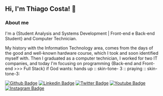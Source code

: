 ## Hi, I'm Thiago Costa! 👋



### About me
I'm a {Student Analysis and Systems Development | Front-end e Back-end Student} and Computer Technician.


My history with the Information Technology area, comes from the days of the good and well-known hardware course, which I took and soon identified myself with. Then I graduated as a computer technician, I worked for two IT companies, and today I'm focusing on programming {Back-end and Front-end >>> Full Stack} if God wants: hands up :: skin-tone- 3 :: praying :: skin-tone-3:




[![Github Badge](https://img.shields.io/badge/-Github-000?style=flat-square&logo=Github&logoColor=white&link=https://github.com/thmoreiracosta)](https://github.com/thmoreiracosta)
[![Linkedin Badge](https://img.shields.io/badge/-Linkedin-blue?style=flat-square&logo=Linkedin&logoColor=white&link=https://www.linkedin.com/in/thmoreiracosta)](https://www.linkedin.com/in/thmoreiracosta)
[![Twitter Badge](https://img.shields.io/badge/-Twitter-1ca0f1?style=flat-square&labelColor=1ca0f1&logo=twitter&logoColor=white&link=https://twitter.com/thmoreiracosta)](https://twitter.com/thmoreiracosta)
[![Youtube Badge](https://img.shields.io/badge/-YouTube-ff0000?style=flat-square&labelColor=ff0000&logo=youtube&logoColor=white&link=https://www.youtube.com/user/fink021/featured)](https://www.youtube.com/user/fink021/featured)
[![Instagram Badge](https://img.shields.io/badge/-Instagram-E4405F?style=flat-square&logo=instagram&logoColor=white&link=https://www.instagram.com/thmoreiracosta)](https://www.instagram.com/thmoreiracosta)
